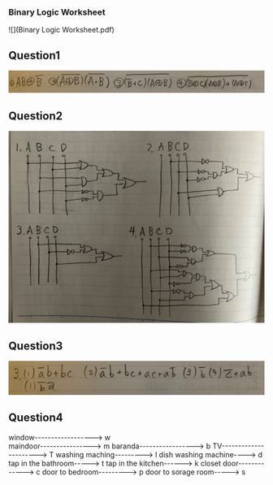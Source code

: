 ### Binary Logic Worksheet

![](Binary Logic Worksheet.pdf)

## Question1

![](BinaryLogicWorksheet_question1&3_2.jpg)

## Question2

![](BinaryLogicWorksheet_question2.jpg)

## Question3

![](BinaryLogicWorksheet_question1&3.jpg)

## Question4

window------------------> w  
maindoor----------------> m
baranda-----------------> b
TV----------------------> T
washing maching---------> l
dish washing machine----> d
tap in the bathroom-----> t
tap in the kitchen------> k
closet door-------------> c
door to bedroom---------> p
door to sorage room-----> s
